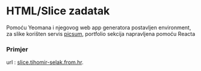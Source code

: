 # HTML/Slice zadatak

Pomoću Yeomana i njegovog web app generatora postavljen environment, za slike korišten servis [picsum](https://picsum.photos/), portfolio sekcija napravljena pomoću Reacta

### Primjer 

url : [slice.tihomir-selak.from.hr](http://slice.tihomir-selak.from.hr/).
